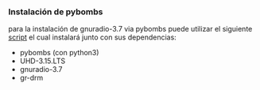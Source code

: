 ### Instalación de pybombs 

para la instalación de gnuradio-3.7 via pybombs puede utilizar el siguiente [script](documentos/install-gnuradio37.sh) el cual instalará junto con sus dependencias:  

- pybombs (con python3)
- UHD-3.15.LTS
- gnuradio-3.7
- gr-drm
